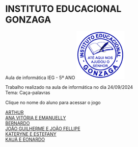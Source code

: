 # INSTITUTO EDUCACIONAL GONZAGA
Aula de informática IEG - 5º ANO
<img src="LOGO PNG.png" width="30%">

<p>Trabalho realizado na aula de informática no dia 24/09/2024<br>
Tema: Caça-palavras

Clique no nome do aluno para acessar o jogo</p>
<a href="https://silvalaine.github.io/5-ano_IEG/ARTHUR/">ARTHUR</a><br>
<a href="https://silvalaine.github.io/5-ano_IEG/Ana_e_Manu/">ANA VITÓRIA E EMANUELLY</a><br>
<a href="https://silvalaine.github.io/5-ano_IEG/BERNARDO/">BERNARDO</a><br>
<a href="https://silvalaine.github.io/5-ano_IEG/JOAO_GUILHERME_E_JOAO_FELLIPE/">JOÃO GUILHERME E JOÃO FELLIPE</a><br>
<a href="https://silvalaine.github.io/5-ano_IEG/KATERYNE_E_ESTEFANY/">KATERYNE E ESTEFANY</a><br>
<a href="https://silvalaine.github.io/5-ano_IEG/KAUA_E_LEONARDO/">KAUÃ E EONARDO</a><br>


